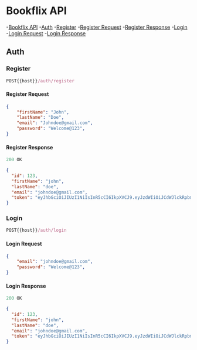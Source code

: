 # Bookflix API

-[Bookflix API](#book-flix-api)
    -[Auth](#auth)
        -[Register](#register)
            -[Register Request](#register-request)
            -[Register Response](#register-response)
        -[Login](#login)
            -[Login Request](#login-request)
            -[Login Response](#login-response)

## Auth

### Register

```js
POST{{host}}/auth/register
```

#### Register Request

```json
{
    "firstName": "John",
    "lastName": "Doe",
    "email": "Johndoe@gmail.com",
    "password": "Welcome@123",
}
```

#### Register Response

```js
200 OK
```

```json
{
  "id": 123, 
  "firstName": "john",
  "lastName": "doe",
  "email": "johndoe@gmail.com",
  "token": "eyJhbGciOiJIUzI1NiIsInR5cCI6IkpXVCJ9.eyJzdWIiOiJCdWJlckRpbm5lci5Eb21haW4uVXNlckFnZ3JlZ2F0ZS5WYWx1ZU9iamVjdHMuVXNlcklkIiwiZ2l2ZW5fbmFtZSI6Ik5pZ2VsIiwiZmFtaWx5X25hbWUiOiJHdW56IiwianRpIjoiMDJhYjc4OTEtMjRhNy00MTZiLTkxNDEtNGNlNzgwMjA0YTQ4IiwiZXhwIjoxNjc0OTkxNTE3LCJpc3MiOiJCdWJlckRpbm5lciIsImF1ZCI6IkJ1YmVyRGlubmVyIn0.tJnQkx3f7B3wD7YsoPX19WBN6Z0ZXB5kqOqtOn22KHQ"
}
```

### Login

```js
POST{{host}}/auth/login
```

#### Login Request
```json
{
    "email": "johndoe@gmail.com",
    "password": "Welcome@123",
}
```

#### Login Response

```js
200 OK
```

```json
{
  "id": 123,
  "firstName": "john",
  "lastName": "doe",
  "email": "johndoe@gmail.com",
  "token": "eyJhbGciOiJIUzI1NiIsInR5cCI6IkpXVCJ9.eyJzdWIiOiJCdWJlckRpbm5lci5Eb21haW4uVXNlckFnZ3JlZ2F0ZS5WYWx1ZU9iamVjdHMuVXNlcklkIiwiZ2l2ZW5fbmFtZSI6Ik5pZ2VsIiwiZmFtaWx5X25hbWUiOiJHdW56IiwianRpIjoiNjNhYTQ1MWEtYWU0Ni00ODJmLTlmMmUtNTk0YmY2OTBiYjA2IiwiZXhwIjoxNjc0OTkxNTY5LCJpc3MiOiJCdWJlckRpbm5lciIsImF1ZCI6IkJ1YmVyRGlubmVyIn0.7Wzdk5R6qjINs3QTejnCvHvOB2Zlf6poaC-3N0LMeF8"
}
```